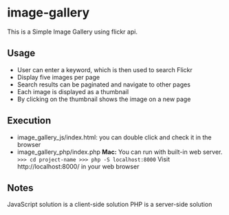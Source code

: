 # image-gallery

This is a Simple Image Gallery using flickr api. 

## Usage
* User can enter a keyword, which is then used to search Flickr
* Display five images per page
* Search results can be paginated and navigate to other pages
* Each image is displayed as a thumbnail
* By clicking on the thumbnail shows the image on a new page

## Execution
* image_gallery_js/index.html: you can double click and check it in the browser
* image_gallery_php/index.php
	**Mac:** You can run with built-in web server.
		```
		>>> cd project-name
		>>> php -S localhost:8000
		```
		Visit http://localhost:8000/ in your web browser

## Notes
JavaScript solution is a client-side solution
PHP is a server-side solution

